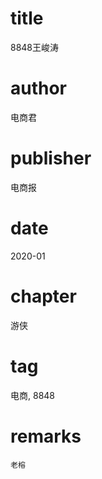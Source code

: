 # title
8848王峻涛

# author
电商君

# publisher
电商报

# date
2020-01

# chapter
游侠

# tag
电商, 8848

# remarks
`老榕`